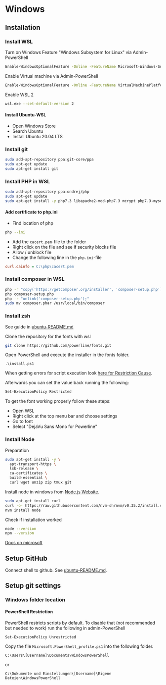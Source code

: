 # Windows

## Installation

### Install WSL

Turn on Windows Feature "Windows Subsystem for Linux" via Admin-PowerShell

```sh
Enable-WindowsOptionalFeature -Online -FeatureName Microsoft-Windows-Subsystem-Linux
```

Enable Virtual machine via Admin-PowerShell

```sh
Enable-WindowsOptionalFeature -Online -FeatureName VirtualMachinePlatform
```

Enable WSL 2

```sh
wsl.exe --set-default-version 2
```

#### Install Ubuntu-WSL

- Open Windows Store
- Search Ubuntu
- Install Ubuntu 20.04 LTS

### Install git

```sh
sudo add-apt-repository ppa:git-core/ppa
sudo apt-get update
sudo apt-get install git
```

### Install PHP in WSL

```sh
sudo add-apt-repository ppa:ondrej/php
sudo apt-get update
sudo apt-get install -y php7.3 libapache2-mod-php7.3 mcrypt php7.3-mysql php7.3-mbstring php7.3-gettext php7.3-xml php7.3-json php7.3-curl php7.3-zip
```

#### Add certificate to php.ini

- Find location of php

```sh
php --ini
```

- Add the `cacert.pem`-file to the folder
- Right click on the file and see if security blocks file
- Allow / unblock file
- Change the following line in the `php.ini`-file

```ini
curl.cainfo = C:\php\cacert.pem
```

### Install composer in WSL

```sh
php -r "copy('https://getcomposer.org/installer', 'composer-setup.php');"
php composer-setup.php
php -r "unlink('composer-setup.php');"
sudo mv composer.phar /usr/local/bin/composer
```

### Install zsh

See guide in [ubuntu-README.md](../ubuntu/README.md#zsh)

Clone the repository for the fonts with wsl

```sh
git clone https://github.com/powerline/fonts.git
```

Open PowerShell and execute the installer in the fonts folder.

```
.\install.ps1
```

When getting errors for script execution look [here for Restriction Cause](#powershell-restriction).

Afterwards you can set the value back running the following:

```sh
Set-ExecutionPolicy Restricted
```

To get the font working properly follow these steps:

- Open WSL
- Right click at the top menu bar and choose settings
- Go to font
- Select "DejaVu Sans Mono for Powerline"

### Install Node

Preparation

```sh
sudo apt-get install -y \
  apt-transport-https \
  lsb-release \
  ca-certificates \
  build-essential \
  curl wget unzip zip tmux git
```

Install node in windows from [Node.js Website](https://nodejs.org/en/download/).

```sh
sudo apt-get install curl
curl -o- https://raw.githubusercontent.com/nvm-sh/nvm/v0.35.2/install.sh | bash
nvm install node
```

Check if installation worked

```sh
node --version
npm --version
```

[Docs on microsoft](https://docs.microsoft.com/en-us/windows/nodejs/setup-on-wsl2)

## Setup GitHub

Connect shell to github. See [ubuntu-README.md](../ubuntu/README.md#github).

## Setup git settings

### Windows folder location

#### <a name="powershell-restriction"></a>PowerShell Restriction

PowerShell restricts scripts by default. To disable that (not recommended but needed to work) run the following in admin-PowerShell

```sh
Set-ExecutionPolicy Unrestricted
```

Copy the file `Microsoft.PowerShell_profile.ps1` into the following folder.

```
C:\Users\[Username]\Documents\WindowsPowerShell
```

or

```
C:\Dokumente und Einstellungen\[Username]\Eigene Dateien\WindowsPowerShell
```

##
